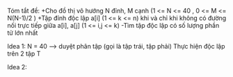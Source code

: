 Tóm tắt đề: 
+Cho đồ thị vô hướng N đỉnh, M cạnh (1 <= N <= 40 , 0 <= M <= N(N-1)/2 )
+Tập đỉnh độc lập a[i] (1 <= k <= n) khi và chỉ khi không có đường nối trực tiếp giữa a[i], a[j] (1 <= i,j <= k)
-Tìm tập độc lập có số lượng phần tử lớn nhất

Idea 1:
N = 40 --> duyệt phân tập (gọi là tập trái, tập phải)
Thực hiện độc lập trên 2 tập
T

Idea 2: 
